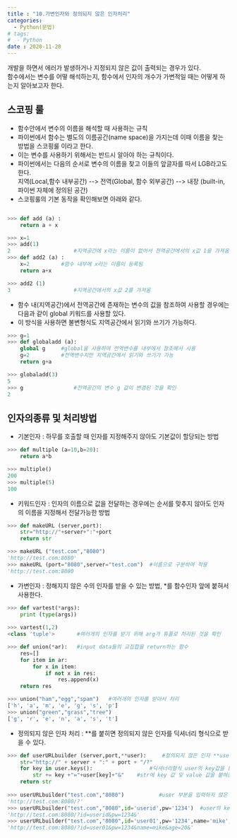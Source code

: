 ```yaml
---
title : "10.가변인자와 정의되지 않은 인자처리"
categories:
  - Python(문법)
# tags:
#  - Python
date : 2020-11-20
---
```



개발을 하면서 에러가 발생하거나 지정되지 않은 값이 출력되는 경우가 있다.  
함수에서는 변수를 어떻 해석하는지, 함수에서 인자의 개수가 가변적일 때는 어떻게 하는지 알아보고자 한다.  

스코핑 룰
--- 

- 함수안에서 변수의 이름을 해석할 때 사용하는 규칙
- 파이썬에서 함수는 별도의 이름공간(name space)을 가지는데 이때 이름을 찾는 방법을 스코핑룰 이라고 한다.  
- 이는 변수를 사용하기 위해서는 반드시 알아야 하는 규칙이다.  
- 파이썬에서는 다음의 순서로 변수의 이름을 찾고 이들의 앞글자를 따서 LGB라고도 한다.  
지역(Local,함수 내부공간) --> 전역(Global, 함수 외부공간) --> 내장 (built-in, 파이썬 자체에 정의된 공간)  
- 스코핑룰의 기본 동작을 확인해보면 아래와 같다.    

```python 

>>> def add (a) :
	return a + x

>>> x=1                
>>> add(1)
2                    #지역공간에 x라는 이름이 없어서 전역공간에서의 x값 1을 가져옴
>>> def add2 (a) :
	x=2          #함수 내부에 x라는 이름이 등록됨
	return a+x 

>>> add2 (1)
3                    #지역공간에서의 x값 2를 가져옴

```
- 함수 내(지역공간)에서 전역공간에 존재하는 변수의 값을 참조하여 사용할 경우에는 다음과 같이 global 키워드를 사용할 있다.  
- 이 방식을 사용하면 불변형식도 지역공간에서 읽기와 쓰기가 가능하다.  

```python 
>>> g=1
>>> def globaladd (a):
	global g     #global을 사용하여 전역변수를 내부에서 참조해서 사용
	g=2          #전역변수지만 지역공간에서 읽기와 쓰기가 가능
	return g+a

>>> globaladd(3)
5
>>> g                #전역공간의 변수 g 값이 변경된 것을 확인
2
```

인자의종류 및 처리방법  
---

-  기본인자 : 하무를 호출할 때 인자를 지정해주지 않아도 기본값이 할당되는 방법  


```python 
>>> def multiple (a=10,b=20):
	return a*b

>>> multiple()
200
>>> multiple(5)
100
```

- 키워드인자 : 인자의 이름으로 값을 전달하는 경우에는 순서를 맞추지 않아도 인자의 이름을 지정해서 전달가능한 방법 


```python
>>> def makeURL (server,port):
	str="http://"+server+":"+port
	return str

>>> makeURL ("test.com","8080")
'http://test.com:8080'
>>> makeURL (port="8080",server="test.com")  #이름으로 구분하여 적용
'http://test.com:8080
```

- 가변인자 : 정해지지 않은 수의 인자를 받을 수 있는 방법, \*를 함수인자 앞에 붙혀서 사용한다.  

```python 
>>> def vartest(*args):
	print (type(args))
	
>>> vartest(1,2)
<class 'tuple'>       #여러개의 인자를 받기 위해 arg가 튜플로 처리된 것을 확인

>>> def union(*ar):   #input data들의 교집합을 return하는 함수 
	res=[]
	for item in ar:
		for x in item:
			if not x in res:
				res.append(x)
	return res

>>> union("ham","egg","spam")   #여러개의 인자를 받아서 처리
['h', 'a', 'm', 'e', 'g', 's', 'p']
>>> union("green","grass","tree")
['g', 'r', 'e', 'n', 'a', 's', 't']

```

- 정의되지 않은 인자 처리 : \*\*를 붙히면 정의되지 않은 인자를 딕셔너리 형식으로 받을 수 있다.  


```python 
>>> def userURLbuilder (server,port,**user):     #정의되지 않은 인자 **user,딕셔너리 형태로 받는다. 
	str="http://" + server + ":" + port + "/?"
	for key in user.keys():                  #딕셔너리형식 user의 key값을 통한 반복구문 (key,value쌍중의 key)
		str += key +"="+user[key]+"&"    #str에 key 값 및 value 값을 붙혀준다. 
	return str
	
>>> userURLbuilder("test.com","8080")           #user 부분을 입력하지 않은 경우에는 출력하지 않음 
'http://test.com:8080/?'      
>>> userURLbuilder("test.com","8080",id='userid',pw='1234')  #user의 key값 및 value 값도 출력
'http://test.com:8080/?id=userid&pw=1234&'
>>> userURLbuilder("test.com","8080",id='user01',pw='1234',name='mike',age='20')
'http://test.com:8080/?id=user01&pw=1234&name=mike&age=20&'

```


